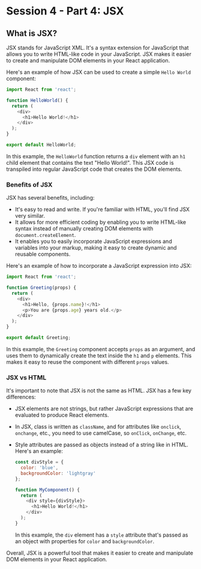 # Session 4 - Part 4: JSX

## What is JSX?

JSX stands for JavaScript XML. It's a syntax extension for JavaScript that allows you to write HTML-like code in your JavaScript. JSX makes it easier to create and manipulate DOM elements in your React application.

Here's an example of how JSX can be used to create a simple `Hello World` component:

```javascript
import React from 'react';

function HelloWorld() {
  return (
    <div>
      <h1>Hello World!</h1>
    </div>
  );
}

export default HelloWorld;
```

In this example, the `HelloWorld` function returns a `div` element with an `h1` child element that contains the text "Hello World!". This JSX code is transpiled into regular JavaScript code that creates the DOM elements.

### Benefits of JSX

JSX has several benefits, including:

- It's easy to read and write. If you're familiar with HTML, you'll find JSX very similar.
- It allows for more efficient coding by enabling you to write HTML-like syntax instead of manually creating DOM elements with `document.createElement`.
- It enables you to easily incorporate JavaScript expressions and variables into your markup, making it easy to create dynamic and reusable components.

Here's an example of how to incorporate a JavaScript expression into JSX:

```javascript
import React from 'react';

function Greeting(props) {
  return (
    <div>
      <h1>Hello, {props.name}!</h1>
      <p>You are {props.age} years old.</p>
    </div>
  );
}

export default Greeting;
```

In this example, the `Greeting` component accepts `props` as an argument, and uses them to dynamically create the text inside the `h1` and `p` elements. This makes it easy to reuse the component with different `props` values.

### JSX vs HTML

It's important to note that JSX is not the same as HTML. JSX has a few key differences:

- JSX elements are not strings, but rather JavaScript expressions that are evaluated to produce React elements.
- In JSX, class is written as `className`, and for attributes like `onclick`, `onchange`, etc., you need to use camelCase, so `onClick`, `onChange`, etc.
- Style attributes are passed as objects instead of a string like in HTML. Here's an example:

  ```javascript
  const divStyle = {
    color: 'blue',
    backgroundColor: 'lightgray'
  };

  function MyComponent() {
    return (
      <div style={divStyle}>
        <h1>Hello World!</h1>
      </div>
    );
  }
  ```

  In this example, the `div` element has a `style` attribute that's passed as an object with properties for `color` and `backgroundColor`.

Overall, JSX is a powerful tool that makes it easier to create and manipulate DOM elements in your React application.
